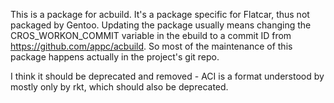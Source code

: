 This is a package for acbuild. It's a package specific for Flatcar,
thus not packaged by Gentoo. Updating the package usually means
changing the CROS_WORKON_COMMIT variable in the ebuild to a commit ID
from https://github.com/appc/acbuild. So most of the maintenance of
this package happens actually in the project's git repo.

I think it should be deprecated and removed - ACI is a format
understood by mostly only by rkt, which should also be deprecated.
